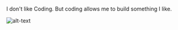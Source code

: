 I don't like Coding.
But coding allows me to build something I like. 

![alt-text](https://media.giphy.com/media/Y073XklaFddvZkGgUZ/giphy.gif?cid=ecf05e471ij38m13vucnvwjasra7txxb6qsfv8q3f2ajhkjj&rid=giphy.gif&ct=g)
